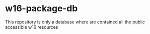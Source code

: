 # w16-package-db
This repository is only a database where are contained all the public accessible w16 resources
